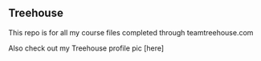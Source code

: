 ## Treehouse

This repo is for all my course files completed through teamtreehouse.com

Also check out my Treehouse profile pic [here]
